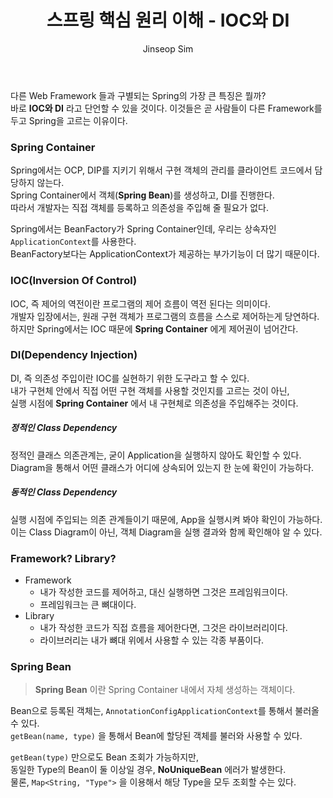 ﻿---
layout: post
title: "스프링 핵심 원리 이해 - IOC와 DI"
categories: Springboot
tags: [java]
author:
  - Jinseop Sim
---
다른 Web Framework 들과 구별되는 Spring의 가장 큰 특징은 뭘까?  
바로 __IOC와 DI__ 라고 단언할 수 있을 것이다.
이것들은 곧 사람들이 다른 Framework를 두고 Spring을 고르는 이유이다.

### Spring Container
Spring에서는 OCP, DIP를 지키기 위해서 구현 객체의 관리를 클라이언트 코드에서 담당하지 않는다.  
Spring Container에서 객체(__Spring Bean__)를 생성하고, DI를 진행한다.  
따라서 개발자는 직접 객체를 등록하고 의존성을 주입해 줄 필요가 없다.  

Spring에서는 BeanFactory가 Spring Container인데, 우리는 상속자인 ```ApplicationContext```를 사용한다.  
BeanFactory보다는 ApplicationContext가 제공하는 부가기능이 더 많기 때문이다.  

### IOC(Inversion Of Control)
IOC, 즉 제어의 역전이란 프로그램의 제어 흐름이 역전 된다는 의미이다.  
개발자 입장에서는, 원래 구현 객체가 프로그램의 흐름을 스스로 제어하는게 당연하다.  
하지만 Spring에서는 IOC 때문에 __Spring Container__ 에게 제어권이 넘어간다.  

### DI(Dependency Injection)
DI, 즉 의존성 주입이란 IOC를 실현하기 위한 도구라고 할 수 있다.  
내가 구현체 안에서 직접 어떤 구현 객체를 사용할 것인지를 고르는 것이 아닌,  
실행 시점에 __Spring Container__ 에서 내 구현체로 의존성을 주입해주는 것이다.  

##### 정적인 Class Dependency
정적인 클래스 의존관계는, 굳이 Application을 실행하지 않아도 확인할 수 있다.  
Diagram을 통해서 어떤 클래스가 어디에 상속되어 있는지 한 눈에 확인이 가능하다.

##### 동적인 Class Dependency
실행 시점에 주입되는 의존 관계들이기 때문에, App을 실행시켜 봐야 확인이 가능하다.  
이는 Class Diagram이 아닌, 객체 Diagram을 실행 결과와 함께 확인해야 알 수 있다.  

### Framework? Library?
- Framework
  - 내가 작성한 코드를 제어하고, 대신 실행하면 그것은 프레임워크이다.
  - 프레임워크는 큰 뼈대이다.
- Library
  - 내가 작성한 코드가 직접 흐름을 제어한다면, 그것은 라이브러리이다.
  - 라이브러리는 내가 뼈대 위에서 사용할 수 있는 각종 부품이다.

### Spring Bean
> __Spring Bean__ 이란 Spring Container 내에서 자체 생성하는 객체이다.  

Bean으로 등록된 객체는, ```AnnotationConfigApplicationContext```를 통해서 불러올 수 있다.  
```getBean(name, type)``` 을 통해서 Bean에 할당된 객체를 불러와 사용할 수 있다.  

```getBean(type)``` 만으로도 Bean 조회가 가능하지만,  
동일한 Type의 Bean이 둘 이상일 경우, __NoUniqueBean__ 에러가 발생한다.  
물론, ```Map<String, "Type">``` 을 이용해서 해당 Type을 모두 조회할 수는 있다.  
